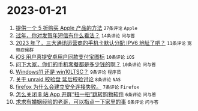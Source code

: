 # 2023-01-21

1. [提供一个 5 折购买 Apple 产品的方法](https://www.v2ex.com/t/910121) `27条评论` `Apple`
1. [过年，你对发贺年短信有什么看法？](https://www.v2ex.com/t/910118) `14条评论` `问与答`
1. [2023 年了，三大通讯运营商的手机卡默认分配 IPV6 地址了吧？](https://www.v2ex.com/t/910127) `11条评论` `宽带症候群`
1. [iOS 用户喜提安卓用户同款支付宝图标](https://www.v2ex.com/t/910135) `10条评论` `iOS`
1. [问下大家，你们的手机套餐都是多少钱的啊？](https://www.v2ex.com/t/910133) `10条评论` `问与答`
1. [Windows11 还是 win10LTSC？](https://www.v2ex.com/t/910129) `9条评论` `程序员`
1. [关于 unraid 校验盘 延后校验讨论](https://www.v2ex.com/t/910122) `8条评论` `NAS`
1. [firefox 为什么会建立安全连接失败。](https://www.v2ex.com/t/910124) `7条评论` `Firefox`
1. [怎么关闭 B 站 App 开屏“扭一扭”跳转购物软件](https://www.v2ex.com/t/910138) `6条评论` `问与答`
1. [求求有婚姻经验的老哥，可以指点一下家里的事](https://www.v2ex.com/t/910125) `6条评论` `问与答`
